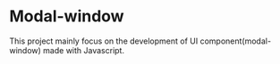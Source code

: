 # Modal-window
This project mainly focus on the development of UI component(modal-window) made with Javascript.
